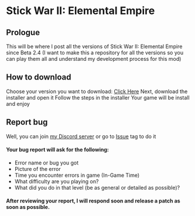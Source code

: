# Stick War II: Elemental Empire
## Prologue
This will be where I post all the versions of Stick War II: Elemental Empire since Beta 2.4 (I want to make this a repository for all the versions so you can play them all and understand my development process for this mod)
## How to download
Choose your version you want to download: [Click Here](https://github.com/Minhbruh-Minhbip/Stick-War-II-Elemental-Empire/releases)
Next, download the installer and open it
Follow the steps in the installer
Your game will be install and enjoy
## Report bug
Well, you can join [my Discord server](https://discord.gg/JwcCeSGt6Z) or go to [Issue](https://github.com/Minhbruh-Minhbip/Stick-War-II-Elemental-Empire/issues) tag to do it

#### Your bug report will ask for the following:
- Error name or bug you got
- Picture of the error
- Time you encounter errors in game (In-Game Time)
- What difficulty are you playing on?
- What did you do in that level (be as general or detailed as possible)?

#### After reviewing your report, I will respond soon and release a patch as soon as possible.
